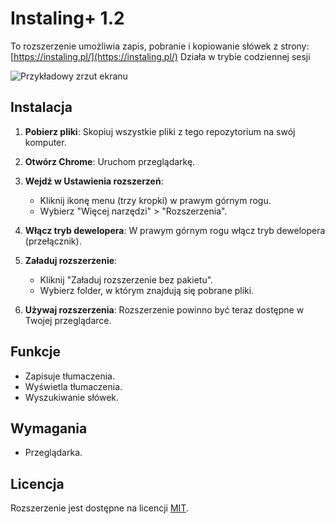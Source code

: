 # Instaling+ 1.2

To rozszerzenie umożliwia zapis, pobranie i kopiowanie słówek z strony: [https://instaling.pl/](https://instaling.pl/)
Działa w trybie codziennej sesji

![Przykładowy zrzut ekranu](https://i.ibb.co/4Z2jGyt/image.png)

## Instalacja

1. **Pobierz pliki**: Skopiuj wszystkie pliki z tego repozytorium na swój komputer.

2. **Otwórz Chrome**: Uruchom przeglądarkę.

3. **Wejdź w Ustawienia rozszerzeń**:
   - Kliknij ikonę menu (trzy kropki) w prawym górnym rogu.
   - Wybierz "Więcej narzędzi" > "Rozszerzenia".

4. **Włącz tryb dewelopera**: W prawym górnym rogu włącz tryb dewelopera (przełącznik).

5. **Załaduj rozszerzenie**:
   - Kliknij "Załaduj rozszerzenie bez pakietu".
   - Wybierz folder, w którym znajdują się pobrane pliki.

6. **Używaj rozszerzenia**: Rozszerzenie powinno być teraz dostępne w Twojej przeglądarce.

## Funkcje

- Zapisuje tłumaczenia.
- Wyświetla tłumaczenia.
- Wyszukiwanie słówek. 

## Wymagania

- Przeglądarka.

## Licencja

Rozszerzenie jest dostępne na licencji [MIT](LICENSE).
